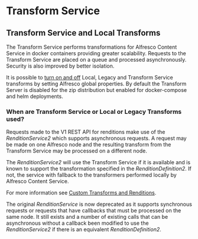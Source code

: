 # Transform Service

## Transform Service and Local Transforms

The Transform Service performs transformations for Alfresco Content Service
in docker containers providing greater scalability. Requests to the
Transform Service are placed on a queue and processed asynchronously.
Security is also improved by better isolation.

It is possible to [turn on and off](https://github.com/Alfresco/acs-packaging/blob/feature/REPO-4338_helloworld_transformer/docs/custom-transforms-and-renditions.md#enabling-and-disabling-legacy-local-or-transform-service-transforms) Local, Legacy and Transform Service
transforms by setting Alfresco global properties.
By default the Transform Server is disabled for the zip distribution
but enabled for docker-compose and helm deployments.

### When are Transform Service or Local or Legacy Transforms used?

Requests made to the V1 REST API for renditions make use of the *RenditionService2*
which supports asynchronous requests. A request may be made on one Alfresco node
and the resulting transform from the Transform Service may be processed on a
different node.

The *RenditionService2* will use the Transform Service if it is available
and is known to support the transformation specified in the *RenditionDefinition2*.
If not, the service with fallback to the transformers performed locally by
Alfresco Content Service.

For more information see [Custom Transforms and Renditions](custom-transforms-and-renditions.md).

The original *RenditionService* is now deprecated as it supports synchronous
requests or requests that have callbacks that must be processed on the same
node. It still exists and a number of existing calls that can be asynchronous
without a callback been modified to use the *RenditionService2* if there is an
equivalent *RenditionDefinition2*.
